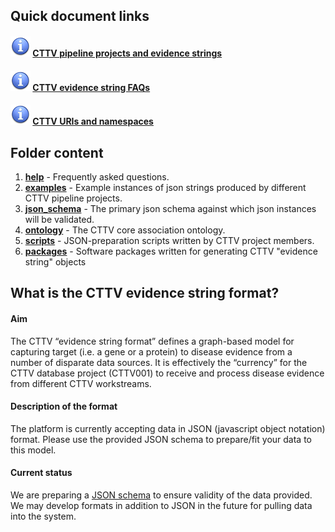 ## Quick document links
#### ![info](help/images/info.gif) [**CTTV pipeline projects and evidence strings**](json_schema/project_tracker.md)
#### ![info](help/images/info.gif) [**CTTV evidence string FAQs**](help/README.md)
#### ![info](help/images/info.gif) [**CTTV URIs and namespaces**](json_schema/cttv_uris_namespaces.md)

## Folder content

1. [**help**](./help/)	- Frequently asked questions.
1. [**examples**](./examples/)	- Example instances of json strings produced by different CTTV pipeline projects.
1. [**json_schema**](./json_schema/) - The primary json schema against which json instances will be validated.
1. [**ontology**](./ontology/) - The CTTV core association ontology.
1. [**scripts**](./scripts/) - JSON-preparation scripts written by CTTV project members.
1. [**packages**](./packages/) - Software packages written for generating CTTV "evidence string" objects

## What is the CTTV evidence string format?

#### Aim

The CTTV “evidence string format” defines a graph-based model for capturing target (i.e. a gene or a protein) to disease evidence from a number of disparate data sources. It is effectively the “currency” for the CTTV database project (CTTV001) to receive and process disease evidence from different CTTV workstreams.

#### Description of the format

The platform is currently accepting data in JSON (javascript object notation) format. Please use the provided JSON schema to prepare/fit your data to this model.

#### Current status

We are preparing a [JSON schema](./json_schema) to ensure validity of the data provided. We may develop formats in addition to JSON in the future for pulling data into the system.